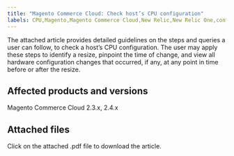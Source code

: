 ```yaml
---
title: "Magento Commerce Cloud: Check host’s CPU configuration"
labels: CPU,Magento,Magento Commerce Cloud,New Relic,New Relic One,configuration,data,how to,queries
---
```


The attached article provides detailed guidelines on the steps and queries a user can follow, to check a host’s CPU configuration. The user may apply these steps to identify a resize, pinpoint the time of change, and view all hardware configuration changes that occurred, if any, at any point in time before or after the resize.

## Affected products and versions

Magento Commerce Cloud 2.3.x, 2.4.x

## Attached files

Click on the attached .pdf file to download the article.